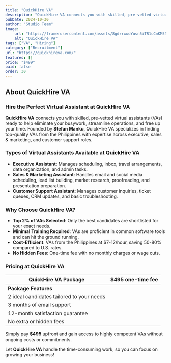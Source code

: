 ```yaml
---
title: "QuickHire VA"
description: "QuickHire VA connects you with skilled, pre-vetted virtual assistants (VAs) ready to help eliminate your busywork, streamline operations, and free up your time."
pubDate: 2024-10-30
author: "Studio Team"
image:
    url: "https://framerusercontent.com/assets/8gdrrxwoYusn5iTR1cCmKM5Np0U.jpg"
    alt: "QuickHire VA"
tags: ["VA", "Hiring"]
category: ["Recruitment"]
url: "https://quickhireva.com/"
features: []
price: "$499"
paid: false
order: 30
---
```


## About QuickHire VA

### **Hire the Perfect Virtual Assistant at QuickHire VA**

**QuickHire VA** connects you with skilled, pre-vetted virtual assistants (VAs) ready to help eliminate your busywork, streamline operations, and free up your time. Founded by **Stefan Manku**, QuickHire VA specializes in finding top-quality VAs from the Philippines with expertise across executive, sales & marketing, and customer support roles.

### **Types of Virtual Assistants Available at QuickHire VA**

- **Executive Assistant**: Manages scheduling, inbox, travel arrangements, data organization, and admin tasks.
- **Sales & Marketing Assistant**: Handles email and social media scheduling, lead list building, market research, proofreading, and presentation preparation.
- **Customer Support Assistant**: Manages customer inquiries, ticket queues, CRM updates, and basic troubleshooting.

### **Why Choose QuickHire VA?**

- **Top 2% of VAs Selected**: Only the best candidates are shortlisted for your exact needs.
- **Minimal Training Required**: VAs are proficient in common software tools and can hit the ground running.
- **Cost-Efficient**: VAs from the Philippines at $7-12/hour, saving 50-80% compared to U.S. rates.
- **No Hidden Fees**: One-time fee with no monthly charges or wage cuts.

### **Pricing at QuickHire VA**

| **QuickHire VA Package**           | **$495** one-time fee |
|------------------------------------|------------------------|
| **Package Features**               |                       |
| 2 ideal candidates tailored to your needs |                       |
| 3 months of email support          |                       |
| 12-month satisfaction guarantee     |                       |
| No extra or hidden fees            |                       |

Simply pay **$495** upfront and gain access to highly competent VAs without ongoing costs or commitments. 

Let **QuickHire VA** handle the time-consuming work, so you can focus on growing your business!
